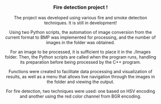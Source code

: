 <h3 align="center">Fire detection project !</h3>
<div align="center"> 
  <p>The project was developed using various fire and smoke detection techniques. It is still in development!</p>
  <p>Using two Python scripts, the automation of image conversion from the current format to BMP was implemented for processing, and the number of images in the folder was obtained.</p>
  <p>For an image to be processed, it is sufficient to place it in the ./Images folder. Then, the Python scripts are called when the program runs, handling its preparation before being processed by the C++ program.</p>
  <p>Functions were created to facilitate data processing and visualization of results, as well as a menu that allows live navigation through the images in the folder and viewing the output.</p>
  <p>For fire detection, two techniques were used: one based on HSV encoding and another using the red color channel from BGR encoding.</p>

</div>
